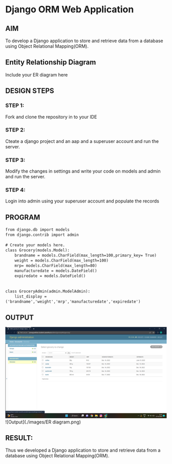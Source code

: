 # Django ORM Web Application

## AIM
To develop a Django application to store and retrieve data from a database using Object Relational Mapping(ORM).

## Entity Relationship Diagram

Include your ER diagram here

## DESIGN STEPS

### STEP 1:
Fork and clone the repository in to your IDE
### STEP 2:
Cteate a django project and an aap and a superuser account and run the server.
### STEP 3:
Modify the changes in settings and write your code on models and admin and run the server.
### STEP 4:
Login into admin using your superuser account and populate the records

## PROGRAM

```
from django.db import models
from django.contrib import admin

# Create your models here.
class Grocery(models.Model):
    brandname = models.CharField(max_length=100,primary_key= True)
    weight = models.CharField(max_length=100)
    mrp= models.CharField(max_length=80)
    manufacturedate = models.DateField()
    expiredate = models.DateField()

    
class GroceryAdmin(admin.ModelAdmin):
    list_display = ('brandname','weight','mrp','manufacturedate','expiredate')
```

## OUTPUT 
 ![Output](./images/grocrey.png)
 ![Output](./images/ER diagram.png)

## RESULT:
Thus we developed a Django application to store and retrieve data from a database using Object Relational Mapping(ORM).
